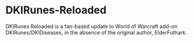 DKIRunes-Reloaded
=================

DKIRunes Reloaded is a fan-based update to World of Warcraft add-on DKIRunes/DKIDiseases, in the absence of the original author, ElderFuthark.